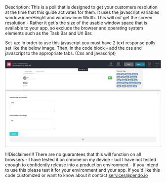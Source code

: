 Description: This is a poll that is designed to get your customers resolution at the time that this guide activates for them. It uses the javascript variables window.innerHeight and window.innerWidth. This will *not* get the screen resolution - Rather it get's the size of the usable window space that is available to your app, so exclude the browser and operating system elements such as the Task Bar and Url Bar.

Set-up: In order to use this javascript you must have 2 text response polls set like the below image. Then, in the code block - add the css and javascript to the appropriate tabs. (Css and javascript)

![Example Screenshot](example-poll.png)


!!!Disclaimer!!! There are no guarantees that this will function on all browsers - I have tested it on chrome on my device - but I have not tested enough to confidently release into a production environment - If you intend to use this please test it for your environment and your app. If you'd like this code customized or want to know about it contact services@pendo.io
